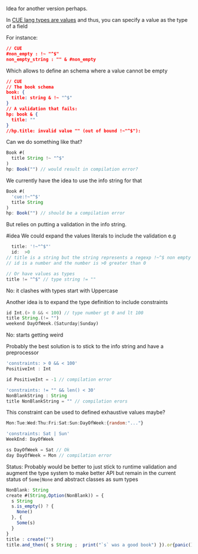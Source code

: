 Idea for another version perhaps. 

In [CUE lang types are values](https://cuelang.org/docs/tour/basics/types-are-values/) and thus, you can specify a value as the type of a field

For instance: 

```json
// CUE
#non_empty : !~ "^$"
non_empty_string : "" & #non_empty
```

Which allows to define an schema where a value cannot be empty

```json
// CUE
// The book schema
book: {
  title: string & !~ "^$"
}
// A validation that fails:
hp: book & {
  title: ""
}
//hp.title: invalid value "" (out of bound !~"^$"):
```

Can we do something like that? 

```js
Book #(
  title String !~ "^$"
)
hp: Book("") // would result in compilation error?
```

We currently have the idea to use the info string for that
```js
Book #(
  'cue:!~"^$'
  title String
)
hp: Book("") // should be a compilation error
```

But relies on putting a validation in the info string.

#idea We could expand the values literals to include the validation e.g 

```js
  title: '!~"^$"'
  id:  >0 
// title is a string but the string represents a regexp !~^$ non empty
// id is a number and the number is >0 greater than 0

// Or have values as types
title != "^$" // type string != ""
```

No: it clashes with types start with Uppercase

Another idea is to expand the type definition to include constraints

```js
id Int.(> 0 && < 100) // type number gt 0 and lt 100 
title String.(!= "")
weekend DayOfWeek.(Saturday|Sunday)

```
No: starts getting weird

Probably the best solution is to stick to the info string and have a preprocessor 

```js
'constraints: > 0 && < 100'
PositiveInt : Int 

id PositiveInt = -1 // compilation error

'constraints: != "" && len() < 30'
NonBlankString : String
title NonBlankString = "" // compilation erors

```


This constraint can be used to defined exhaustive values maybe? 

```js
Mon:Tue:Wed:Thu:Fri:Sat:Sun:DayOfWeek:{random:"..."}

'constraints: Sat | Sun'
WeekEnd: DayOfWeek

ss DayOfWeek = Sat // Ok
day DayOfWeek = Mon // compilation error

```

Status: Probably would be better to just stick to runtime validation and augment the type system to make better API but remain in the current status of `Some|None`  and abstract classes as sum types


```js
NonBlank: String 
create #(String,Option(NonBlank)) = { 
  s String
  s.is_empty() ? {
    None()
  }, {
    Some(s)
  }
}
title : create("")
title.and_then({ s String ;  print("`s` was a good book") }).or{panic()}

```





